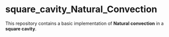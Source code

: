 # square_cavity_Natural_Convection
This repository contains a basic implementation of **Natural convection** in a **square cavity**.
